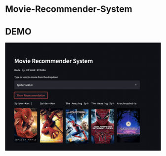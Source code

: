 # Movie-Recommender-System

# DEMO
<img src="https://github.com/KishanMishra1/Datasets-Here/blob/main/Screenshot%202022-05-02%20at%2011.52.10%20PM.png?raw=true">
